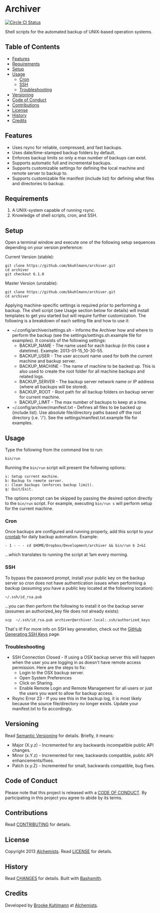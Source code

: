 # Archiver

[![Circle CI Status](https://circleci.com/gh/bkuhlmann/archiver.svg?style=svg)](https://circleci.com/gh/bkuhlmann/archiver)

Shell scripts for the automated backup of UNIX-based operation systems.

<!-- Tocer[start]: Auto-generated, don't remove. -->

## Table of Contents

  - [Features](#features)
  - [Requirements](#requirements)
  - [Setup](#setup)
  - [Usage](#usage)
    - [Cron](#cron)
    - [SSH](#ssh)
    - [Troubleshooting](#troubleshooting)
  - [Versioning](#versioning)
  - [Code of Conduct](#code-of-conduct)
  - [Contributions](#contributions)
  - [License](#license)
  - [History](#history)
  - [Credits](#credits)

<!-- Tocer[finish]: Auto-generated, don't remove. -->

## Features

- Uses rsync for reliable, compressed, and fast backups.
- Uses date/time-stamped backup folders by default.
- Enforces backup limits so only a max number of backups can exist.
- Supports automatic full and incremental backups.
- Supports customizable settings for defining the local machine and remote server to backup to.
- Supports customizable file manifest (include list) for defining what files and directories to
  backup.

## Requirements

1. A UNIX-system capable of running rsync.
1. Knowledge of shell scripts, cron, and SSH.

## Setup

Open a terminal window and execute one of the following setup sequences depending on your version
preference:

Current Version (stable):

    git clone https://github.com/bkuhlmann/archiver.git
    cd archiver
    git checkout 6.1.0

Master Version (unstable):

    git clone https://github.com/bkuhlmann/archiver.git
    cd archiver

Applying machine-specific settings is required prior to performing a backup. The shell script (see
Usage section below for details) will install templates to get you started but will require further
customization. The following is a breakdown of each setting file and how to use it:

- ~/.config/archiver/settings.sh - Informs the Archiver how and where to perform the backup (see the
  settings/settings.sh.example file for examples). It consists of the following settings:
    - BACKUP_NAME - The name used for each backup (in this case a datetime). Example:
      2013-01-15_10-30-55.
    - BACKUP_USER - The user account name used for both the current machine and backup server.
    - BACKUP_MACHINE - The name of machine to be backed up. This is also used to create the root
      folder for all machine backups and related logs.
    - BACKUP_SERVER - The backup server network name or IP address (where all backups will be
      stored).
    - BACKUP_ROOT - Root path for all backup folders on backup server for current machine.
    - BACKUP_LIMIT - The max number of backups to keep at a time.
- ~/.config/archiver/manifest.txt - Defines all files to be backed up (include list). Use absolute
  file/directory paths based off the root directory (i.e. '/'). See the
  settings/manifest.txt.example file for examples.

## Usage

Type the following from the command line to run:

    bin/run

Running the `bin/run` script will present the following options:

    s: Setup current machine.
    b: Backup to remote server.
    c: Clean backups (enforces backup limit).
    q: Quit/Exit.

The options prompt can be skipped by passing the desired option directly to the `bin/run` script.
For example, executing `bin/run s` will perform setup for the current machine.

### Cron

Once backups are configured and running properly, add this script to your
[crontab](https://en.wikipedia.org/wiki/Crontab) for daily backup automation. Example:

    - 1 - - - cd $HOME/Dropbox/Development/archiver && bin/run b 2>&1

...which translates to running the script at 1am every morning.

### SSH

To bypass the password prompt, install your public key on the backup server so cron does not have
authentication issues when performing a backup (assuming you have a public key located at the
following location):

    ~/.ssh/id_rsa.pub

...you can then perform the following to install it on the backup server (assumes an authorized_key
file does not already exists):

    scp  ~/.ssh/id_rsa.pub archiver@archiver.local:.ssh/authorized_keys

That's it! For more info on SSH key generation, check out the
[GitHub Generating SSH Keys](https://help.github.com/articles/generating-ssh-keys) page.

### Troubleshooting

- SSH Connection Closed - If using a OSX backup server this will happen when the user you are
  logging in as doesn't have remote access permission. Here are the steps to fix:
    - Login to the OSX backup server.
    - Open System Preferences
    - Click on Sharing.
    - Enable Remote Login and Remote Management for all users or just the users you want to allow
      for backup access.
- Rsync Error 23 - If you see this in the backup log, it is most likely because the source
  file/directory no longer exists. Update your manifest.txt to fix accordingly.

## Versioning

Read [Semantic Versioning](https://semver.org) for details. Briefly, it means:

- Major (X.y.z) - Incremented for any backwards incompatible public API changes.
- Minor (x.Y.z) - Incremented for new, backwards compatible, public API enhancements/fixes.
- Patch (x.y.Z) - Incremented for small, backwards compatible, bug fixes.

## Code of Conduct

Please note that this project is released with a [CODE OF CONDUCT](CODE_OF_CONDUCT.md). By
participating in this project you agree to abide by its terms.

## Contributions

Read [CONTRIBUTING](CONTRIBUTING.md) for details.

## License

Copyright 2013 [Alchemists](https://www.alchemists.io).
Read [LICENSE](LICENSE.md) for details.

## History

Read [CHANGES](CHANGES.md) for details.
Built with [Bashsmith](https://github.com/bkuhlmann/bashsmith).

## Credits

Developed by [Brooke Kuhlmann](https://www.alchemists.io) at
[Alchemists](https://www.alchemists.io).
